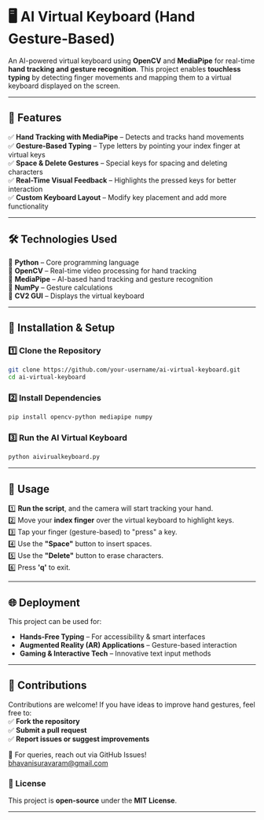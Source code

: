 
# 🖥️ AI Virtual Keyboard (Hand Gesture-Based)  

An AI-powered virtual keyboard using **OpenCV** and **MediaPipe** for real-time **hand tracking and gesture recognition**. This project enables **touchless typing** by detecting finger movements and mapping them to a virtual keyboard displayed on the screen.  

---

## 🚀 Features  
✅ **Hand Tracking with MediaPipe** – Detects and tracks hand movements  
✅ **Gesture-Based Typing** – Type letters by pointing your index finger at virtual keys  
✅ **Space & Delete Gestures** – Special keys for spacing and deleting characters  
✅ **Real-Time Visual Feedback** – Highlights the pressed keys for better interaction  
✅ **Custom Keyboard Layout** – Modify key placement and add more functionality  

---

## 🛠️ Technologies Used  
🔹 **Python** – Core programming language  
🔹 **OpenCV** – Real-time video processing for hand tracking  
🔹 **MediaPipe** – AI-based hand tracking and gesture recognition  
🔹 **NumPy** – Gesture calculations  
🔹 **CV2 GUI** – Displays the virtual keyboard  

---

## 📌 Installation & Setup  
### 1️⃣ Clone the Repository  
```bash
git clone https://github.com/your-username/ai-virtual-keyboard.git
cd ai-virtual-keyboard
```  

### 2️⃣ Install Dependencies  
```bash
pip install opencv-python mediapipe numpy
```  

### 3️⃣ Run the AI Virtual Keyboard  
```bash
python aivirualkeyboard.py
```  

---

## 🎯 Usage  
1️⃣ **Run the script**, and the camera will start tracking your hand.  
2️⃣ Move your **index finger** over the virtual keyboard to highlight keys.  
3️⃣ Tap your finger (gesture-based) to "press" a key.  
4️⃣ Use the **"Space"** button to insert spaces.  
5️⃣ Use the **"Delete"** button to erase characters.  
6️⃣ Press **'q'** to exit.  

---

## 🌐 Deployment  
This project can be used for:  
- **Hands-Free Typing** – For accessibility & smart interfaces  
- **Augmented Reality (AR) Applications** – Gesture-based interaction  
- **Gaming & Interactive Tech** – Innovative text input methods  

---

## 🤝 Contributions  
Contributions are welcome! If you have ideas to improve hand gestures, feel free to:  
✅ **Fork the repository**  
✅ **Submit a pull request**  
✅ **Report issues or suggest improvements**  

📩 For queries, reach out via GitHub Issues!  
bhavanisuravaram@gmail.com

### 🔗 License  
This project is **open-source** under the **MIT License**.  

---
